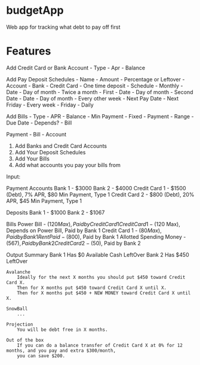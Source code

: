 # budgetApp
Web app for tracking what debt to pay off first



# Features

Add Credit Card or Bank Account
    - Type
    - Apr
    - Balance


Add Pay Deposit Schedules
    - Name
    - Amount
        - Percentage or Leftover
    - Account
        - Bank 
        - Credit Card
        - One time deposit
    - Schedule
        - Monthly
            - Date
            - Day of month
        - Twice a month
            - First
                - Date
                - Day of month
            - Second Date
                - Date
                - Day of month
        - Every other week
            - Next Pay Date
                - Next Friday
        - Every week
            - Friday
        - Daily

Add Bills
    - Type
        - APR
            - Balance
            - Min Payment
        - Fixed
            - Payment
            - Range
    - Due Date
    - Depends?
        - Bill

Payment
    - Bill
    - Account


1. Add Banks and Credit Card Accounts
2. Add Your Deposit Schedules
3. Add Your Bills
4. Add what accounts you pay your bills from

Input:

Payment Accounts
    Bank 1 - $3000
    Bank 2 - $4000
    Credit Card 1 - $1500 (Debt), 7% APR, $80 Min Payment, Type 1
    Credit Card 2 - $800 (Debt), 20% APR, $45 Min Payment, Type 1

Deposits
    Bank 1 - $1000
    Bank 2 - $1067

Bills
    Power Bill - ($120 Max), Paid by Credit Card 1
    Credit Card 1 - ($120 Max), Depends on Power Bill, Paid by Bank 1
    Credit Card 1 - ($80 Max), Paid by Bank 1
    Rent Paid - ($800), Paid by Bank 1
    Allotted Spending Money - ($567), Paid by Bank 2
    Credit Card 2 - ($50), Paid by Bank 2

Output
    Summary
        Bank 1 Has $0 Available Cash LeftOver
        Bank 2 Has $450 LeftOver

    Avalanche 
        Ideally for the next X months you should put $450 toward Credit Card X.
        Then for X months put $450 toward Credit Card X until X.
        Then for X months put $450 + NEW MONEY toward Credit Card X until X.

    SnowBall
        ...

    Projection
        You will be debt free in X months.

    Out of the box
        If you can do a balance transfer of Credit Card X at 0% for 12 months, and you pay and extra $300/month,
        you can save $200.



